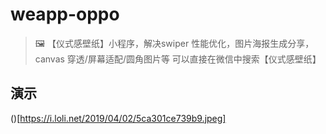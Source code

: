 # weapp-oppo

> :framed_picture: 【仪式感壁纸】小程序，解决swiper 性能优化，图片海报生成分享，canvas 穿透/屏幕适配/圆角图片等 可以直接在微信中搜索【仪式感壁纸】

## 演示

()[https://i.loli.net/2019/04/02/5ca301ce739b9.jpeg]
